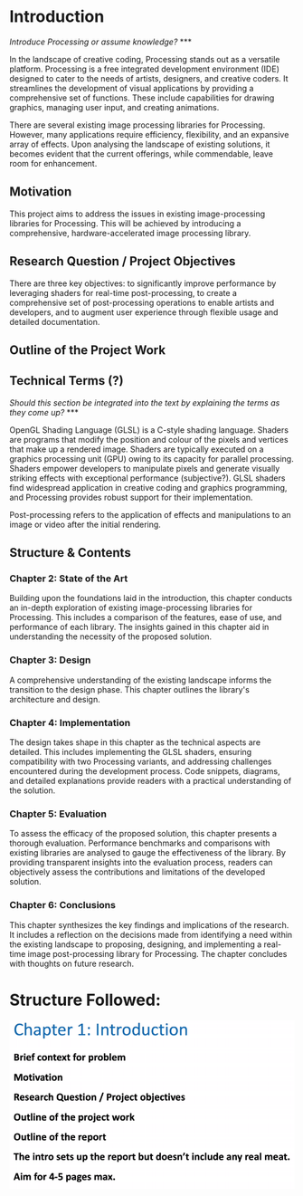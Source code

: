 # Introduction
_Introduce Processing or assume knowledge?_ ***

In the landscape of creative coding, Processing stands out as a versatile platform. Processing is a free integrated development environment (IDE) designed to cater to the needs of artists, designers, and creative coders. It streamlines the development of visual applications by providing a comprehensive set of functions. These include capabilities for drawing graphics, managing user input, and creating animations. 

There are several existing image processing libraries for Processing. However, many applications require efficiency, flexibility, and an expansive array of effects. Upon analysing the landscape of existing solutions, it becomes evident that the current offerings, while commendable, leave room for enhancement.

## Motivation
This project aims to address the issues in existing image-processing libraries for Processing. This will be achieved by introducing a comprehensive, hardware-accelerated image processing library.

## Research Question / Project Objectives
There are three key objectives: to significantly improve performance by leveraging shaders for real-time post-processing, to create a comprehensive set of post-processing operations to enable artists and developers, and to augment user experience through flexible usage and detailed documentation.

## Outline of the Project Work

## Technical Terms (?)
_Should this section be integrated into the text by explaining the terms as they come up?_ ***

OpenGL Shading Language (GLSL) is a C-style shading language. Shaders are programs that modify the position and colour of the pixels and vertices that make up a rendered image. Shaders are typically executed on a graphics processing unit (GPU) owing to its capacity for parallel processing. Shaders empower developers to manipulate pixels and generate visually striking effects with exceptional performance (subjective?). GLSL shaders find widespread application in creative coding and graphics programming, and Processing provides robust support for their implementation.

Post-processing refers to the application of effects and manipulations to an image or video after the initial rendering.

## Structure & Contents
### Chapter 2: State of the Art

Building upon the foundations laid in the introduction, this chapter conducts an in-depth exploration of existing image-processing libraries for Processing. This includes a comparison of the features, ease of use, and performance of each library. The insights gained in this chapter aid in understanding the necessity of the proposed solution.

### Chapter 3: Design

A comprehensive understanding of the existing landscape informs the transition to the design phase. This chapter outlines the library's architecture and design.

### Chapter 4: Implementation

The design takes shape in this chapter as the technical aspects are detailed. This includes implementing the GLSL shaders, ensuring compatibility with two Processing variants, and addressing challenges encountered during the development process. Code snippets, diagrams, and detailed explanations provide readers with a practical understanding of the solution.

### Chapter 5: Evaluation

To assess the efficacy of the proposed solution, this chapter presents a thorough evaluation. Performance benchmarks and comparisons with existing libraries are analysed to gauge the effectiveness of the library. By providing transparent insights into the evaluation process, readers can objectively assess the contributions and limitations of the developed solution.

### Chapter 6: Conclusions

This chapter synthesizes the key findings and implications of the research. It includes a reflection on the decisions made from identifying a need within the existing landscape to proposing, designing, and implementing a real-time image post-processing library for Processing. The chapter concludes with thoughts on future research.

# Structure Followed:
![Alt text](<IntroductionStructure.png>)


